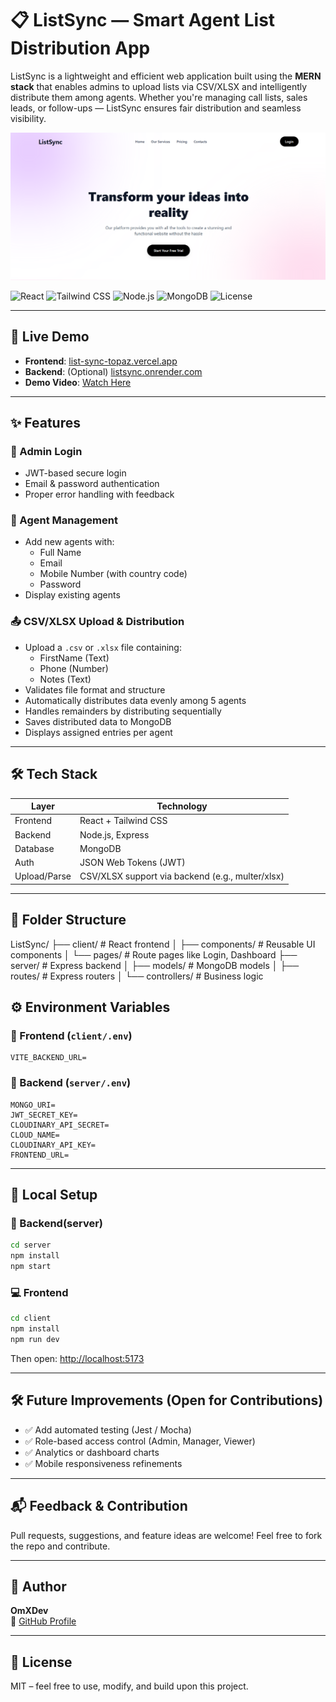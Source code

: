 # 📋 ListSync — Smart Agent List Distribution App

ListSync is a lightweight and efficient web application built using the **MERN stack** that enables admins to upload lists via CSV/XLSX and intelligently distribute them among agents. Whether you're managing call lists, sales leads, or follow-ups — ListSync ensures fair distribution and seamless visibility.

![Portfolio Preview](/assets/ListSync.png)

![React](https://img.shields.io/badge/Frontend-React-blue?style=flat-square)
![Tailwind CSS](https://img.shields.io/badge/Styling-TailwindCSS-06B6D4?style=flat-square)
![Node.js](https://img.shields.io/badge/Backend-Express-green?style=flat-square)
![MongoDB](https://img.shields.io/badge/Database-MongoDB-brightgreen?style=flat-square)
![License](https://img.shields.io/github/license/OmXDev/listsync?style=flat-square)

---

## 🚀 Live Demo

- **Frontend**: [list-sync-topaz.vercel.app](https://list-sync-topaz.vercel.app/)
- **Backend**: (Optional) [listsync.onrender.com](https://listsync.onrender.com)
- **Demo Video**: [Watch Here](https://drive.google.com/file/d/your-demo-link)

---

## ✨ Features

### 🔐 Admin Login

- JWT-based secure login
- Email & password authentication
- Proper error handling with feedback

### 👥 Agent Management

- Add new agents with:
  - Full Name
  - Email
  - Mobile Number (with country code)
  - Password
- Display existing agents

### 📤 CSV/XLSX Upload & Distribution

- Upload a `.csv` or `.xlsx` file containing:
  - FirstName (Text)
  - Phone (Number)
  - Notes (Text)
- Validates file format and structure
- Automatically distributes data evenly among 5 agents
- Handles remainders by distributing sequentially
- Saves distributed data to MongoDB
- Displays assigned entries per agent

---

## 🛠 Tech Stack

| Layer       | Technology       |
|-------------|------------------|
| Frontend    | React + Tailwind CSS |
| Backend     | Node.js, Express |
| Database    | MongoDB          |
| Auth        | JSON Web Tokens (JWT) |
| Upload/Parse| CSV/XLSX support via backend (e.g., multer/xlsx) |

---

## 📂 Folder Structure

ListSync/
├── client/ # React frontend
│ ├── components/ # Reusable UI components
│ └── pages/ # Route pages like Login, Dashboard
├── server/ # Express backend
│ ├── models/ # MongoDB models
│ ├── routes/ # Express routers
│ └── controllers/ # Business logic

## ⚙️ Environment Variables

### 🔐 Frontend (`client/.env`)
```env
VITE_BACKEND_URL=
```

### 🔐 Backend (`server/.env`)
```env
MONGO_URI=
JWT_SECRET_KEY=
CLOUDINARY_API_SECRET=
CLOUD_NAME=
CLOUDINARY_API_KEY=
FRONTEND_URL=
```

---
## 🧪 Local Setup

### 🔧 Backend(server)
```bash
cd server
npm install
npm start
```

### 💻 Frontend
```bash
cd client
npm install
npm run dev
```

Then open: [http://localhost:5173](http://localhost:5173)

---

## 🛠️ Future Improvements (Open for Contributions)

- ✅ Add automated testing (Jest / Mocha)  
- ✅ Role-based access control (Admin, Manager, Viewer)  
- ✅ Analytics or dashboard charts  
- ✅ Mobile responsiveness refinements  

---

## 📬 Feedback & Contribution

Pull requests, suggestions, and feature ideas are welcome! Feel free to fork the repo and contribute.

---

## 👤 Author

**OmXDev**  
🔗 [GitHub Profile](https://github.com/OmXDev)

---

## 📄 License

MIT – feel free to use, modify, and build upon this project.

